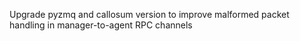 Upgrade pyzmq and callosum version to improve malformed packet handling in manager-to-agent RPC channels
